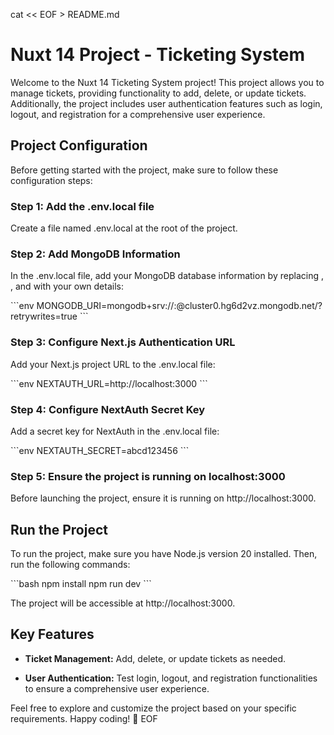 cat << EOF > README.md

# Nuxt 14 Project - Ticketing System

Welcome to the Nuxt 14 Ticketing System project! This project allows you to manage tickets, providing functionality to add, delete, or update tickets. Additionally, the project includes user authentication features such as login, logout, and registration for a comprehensive user experience.

## Project Configuration

Before getting started with the project, make sure to follow these configuration steps:

### Step 1: Add the .env.local file

Create a file named .env.local at the root of the project.

### Step 2: Add MongoDB Information

In the .env.local file, add your MongoDB database information by replacing <name>, <password>, and <NameOfDB> with your own details:

\`\`\`env
MONGODB_URI=mongodb+srv://<name>:<password>@cluster0.hg6d2vz.mongodb.net/<NameOfDB>?retrywrites=true
\`\`\`

### Step 3: Configure Next.js Authentication URL

Add your Next.js project URL to the .env.local file:

\`\`\`env
NEXTAUTH_URL=http://localhost:3000
\`\`\`

### Step 4: Configure NextAuth Secret Key

Add a secret key for NextAuth in the .env.local file:

\`\`\`env
NEXTAUTH_SECRET=abcd123456
\`\`\`

### Step 5: Ensure the project is running on localhost:3000

Before launching the project, ensure it is running on http://localhost:3000.

## Run the Project

To run the project, make sure you have Node.js version 20 installed. Then, run the following commands:

\`\`\`bash
npm install
npm run dev
\`\`\`

The project will be accessible at http://localhost:3000.

## Key Features

- **Ticket Management:** Add, delete, or update tickets as needed.

- **User Authentication:** Test login, logout, and registration functionalities to ensure a comprehensive user experience.

Feel free to explore and customize the project based on your specific requirements. Happy coding! 🚀
EOF
